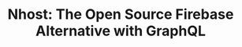 ---
name: nhost
host: nhost.io
origin: https://nhost.io
pathname: /
search: ''
href: https://nhost.io/
title: 'Nhost: The Open Source Firebase Alternative with GraphQL'
ogTitle: 'Nhost: The Open Source Firebase Alternative with GraphQL'
twitterTitle: ''
description: >-
  Nhost is an open source Firebase alternative with GraphQL, built with the
  following things in mind: Open Source, GraphQL, SQL, Great Developer
  Experience
ogDescription: >-
  Nhost is an open source Firebase alternative with GraphQL, built with the
  following things in mind: Open Source, GraphQL, SQL, Great Developer
  Experience
image: https://nhost.io/splash.png
ogImage: https://nhost.io/splash.png
twitterImage: ''
keywords: ''
logo: ''

---